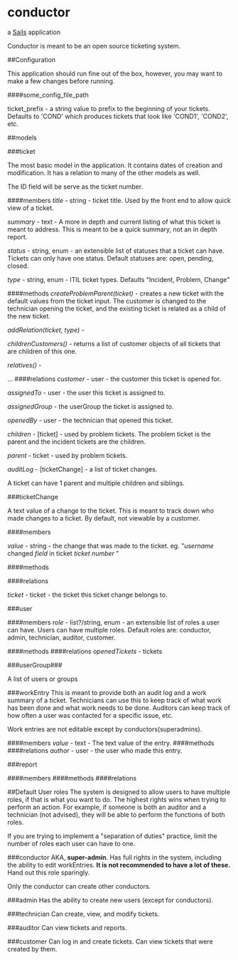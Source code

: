 # conductor

a [Sails](http://sailsjs.org) application

Conductor is meant to be an open source ticketing system.

##Configuration

This application should run fine out of the box, however, you may want to make a few changes before running.

####some_config_file_path

ticket_prefix - a string value to prefix to the beginning of your tickets. Defaults to 'COND' which produces tickets that look like 'COND1', 'COND2', etc.

##models

###ticket

The most basic model in the application. It contains dates of creation and modification. It has a relation to many of the other models as well.

The ID field will be serve as the ticket number.

####members
*title* - string - ticket title. Used by the front end to allow quick view of a ticket.

*summary* - text - A more in depth and current listing of what this ticket is meant to address. This is meant to be a quick summary, not an in depth report.

*status* - string, enum - an extensible list of statuses that a ticket can have. Tickets can only have one status. Default statuses are: open, pending, closed.

*type* - string, enum - ITIL ticket types. Defaults "Incident, Problem, Change"


####methods
*createProblemParent(ticket)* - creates a new ticket with the default values from the ticket input. The customer is changed to the technician opening the ticket, and the existing ticket is related as a child of the new ticket.

*addRelation(ticket, type)* -

*childrenCustomers()* - returns a list of customer objects of all tickets that are children of this one.

*relatives()* -

...
####relations
*customer* - user - the customer this ticket is opened for.

*assignedTo* - user - the user this ticket is assigned to.

*assignedGroup* - the userGroup the ticket is assigned to.

*openedBy* - user - the technician that opened this ticket.

*children* - [ticket] - used by problem tickets. The problem ticket is the parent and the incident tickets are the children.

*parent* - ticket - used by problem tickets.

*auditLog* - [ticketChange] - a list of ticket changes.

A ticket can have 1 parent and multiple children and siblings.

###ticketChange

A text value of a change to the ticket. This is meant to track down who made changes to a ticket. By default, not viewable by a customer.

####members

*value* - string - the change that was made to the ticket. eg. "*username* changed *field* in ticket *ticket number* "

####methods

####relations

*ticket* - ticket - the ticket this ticket change belongs to.



###user

####members
*role* - list?/string, enum - an extensible list of roles a user can have. Users can have multiple roles. Default roles are: conductor, admin, technician, auditor, customer.

####methods
####relations
*openedTickets* - tickets

###userGroup###

A list of users or groups

###workEntry
This is meant to provide both an audit log and a work summary of a ticket. Technicians can use this to keep track of what work has been done and what work needs to be done. Auditors can keep track of how often a user was contacted for a specific issue, etc.

Work entries are not editable except by conductors(superadmins).

####members
*value* - text - The text value of the entry.
####methods
####relations
*author* - user - the user who made this entry.


###report

####members
####methods
####relations

##Default User roles
The system is designed to allow users to have multiple roles, if that is what you want to do. The highest rights wins when trying to perform an action. For example, if someone is both an auditor and a technician (not advised), they will be able to perform the functions of both roles.

If you are trying to implement a "separation of duties" practice, limit the number of roles each user can have to one.

###conductor
AKA, **super-admin**. Has full rights in the system, including the ability to edit workEntries. **It is not recommended to have a lot of these.** Hand out this role sparingly.

Only the conductor can create other conductors.

###admin
Has the ability to create new users (except for conductors).

###technician
Can create, view, and modify tickets.

###auditor
Can view tickets and reports.

###customer
Can log in and create tickets. Can view tickets that were created by them.
